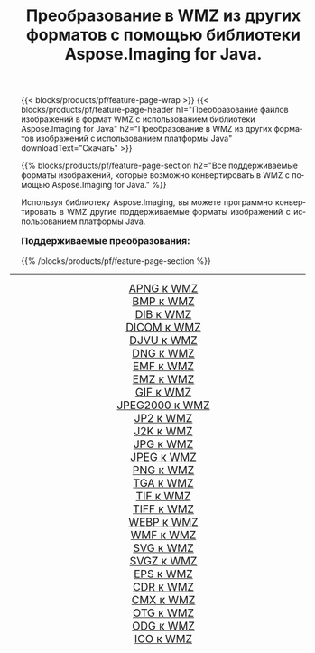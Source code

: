 ﻿---
title: Преобразование в WMZ из других форматов с помощью библиотеки Aspose.Imaging for Java. 
weight: 3920
url: /ru/java/conversion/to/wmz/ 
lang: ru
langdirlevel: 2
locales: zh-hans,ja,it,ru,de,es,fr,nl,id,lt,pl,pt,vi,tr,ko,zh-hant,ar,hi,th,sv,cs,uk,he
description: Используя Aspose.Imaging, вы можете конвертировать в WMZ другие форматы с помощью Java.
---

{{< blocks/products/pf/feature-page-wrap >}}
{{< blocks/products/pf/feature-page-header h1="Преобразование файлов изображений в формат WMZ с использованием библиотеки Aspose.Imaging for Java" h2="Преобразование в WMZ из других форматов изображений с использованием платформы Java" downloadText="Скачать" >}}


{{% blocks/products/pf/feature-page-section  h2="Все поддерживаемые форматы изображений, которые возможно конвертировать в WMZ с помощью Aspose.Imaging for Java." %}}
<p align=justify>Используя библиотеку Aspose.Imaging, вы можете программно конвертировать в WMZ другие поддерживаемые форматы изображений с использованием платформы Java.</p>
<h3 style="margin-top:16px;">
Поддерживаемые преобразования:
</h3>
{{% /blocks/products/pf/feature-page-section %}}
<div class="container-fluid productfamilypage bg-gray">
    <div class="convertypes bg-gray agp-content section">
        <div class="container">
		<hr style="margin-left:-20px;"/>
		<div class="row other-converters" style="gap: 10px;font-size: 19px;text-align:center;">
		    <div class='col-md-3 other-converter remove-lp remove-rp'><a href="/imaging/ru/java/conversion/apng-to-wmz/" style="padding:15px;">APNG к WMZ</a></div>
<div class='col-md-3 other-converter remove-lp remove-rp'><a href="/imaging/ru/java/conversion/bmp-to-wmz/" style="padding:15px;">BMP к WMZ</a></div>
<div class='col-md-3 other-converter remove-lp remove-rp'><a href="/imaging/ru/java/conversion/dib-to-wmz/" style="padding:15px;">DIB к WMZ</a></div>
<div class='col-md-3 other-converter remove-lp remove-rp'><a href="/imaging/ru/java/conversion/dicom-to-wmz/" style="padding:15px;">DICOM к WMZ</a></div>
<div class='col-md-3 other-converter remove-lp remove-rp'><a href="/imaging/ru/java/conversion/djvu-to-wmz/" style="padding:15px;">DJVU к WMZ</a></div>
<div class='col-md-3 other-converter remove-lp remove-rp'><a href="/imaging/ru/java/conversion/dng-to-wmz/" style="padding:15px;">DNG к WMZ</a></div>
<div class='col-md-3 other-converter remove-lp remove-rp'><a href="/imaging/ru/java/conversion/emf-to-wmz/" style="padding:15px;">EMF к WMZ</a></div>
<div class='col-md-3 other-converter remove-lp remove-rp'><a href="/imaging/ru/java/conversion/emz-to-wmz/" style="padding:15px;">EMZ к WMZ</a></div>
<div class='col-md-3 other-converter remove-lp remove-rp'><a href="/imaging/ru/java/conversion/gif-to-wmz/" style="padding:15px;">GIF к WMZ</a></div>
<div class='col-md-3 other-converter remove-lp remove-rp'><a href="/imaging/ru/java/conversion/jpeg2000-to-wmz/" style="padding:15px;">JPEG2000 к WMZ</a></div>
<div class='col-md-3 other-converter remove-lp remove-rp'><a href="/imaging/ru/java/conversion/jp2-to-wmz/" style="padding:15px;">JP2 к WMZ</a></div>
<div class='col-md-3 other-converter remove-lp remove-rp'><a href="/imaging/ru/java/conversion/j2k-to-wmz/" style="padding:15px;">J2K к WMZ</a></div>
<div class='col-md-3 other-converter remove-lp remove-rp'><a href="/imaging/ru/java/conversion/jpg-to-wmz/" style="padding:15px;">JPG к WMZ</a></div>
<div class='col-md-3 other-converter remove-lp remove-rp'><a href="/imaging/ru/java/conversion/jpeg-to-wmz/" style="padding:15px;">JPEG к WMZ</a></div>
<div class='col-md-3 other-converter remove-lp remove-rp'><a href="/imaging/ru/java/conversion/png-to-wmz/" style="padding:15px;">PNG к WMZ</a></div>
<div class='col-md-3 other-converter remove-lp remove-rp'><a href="/imaging/ru/java/conversion/tga-to-wmz/" style="padding:15px;">TGA к WMZ</a></div>
<div class='col-md-3 other-converter remove-lp remove-rp'><a href="/imaging/ru/java/conversion/tif-to-wmz/" style="padding:15px;">TIF к WMZ</a></div>
<div class='col-md-3 other-converter remove-lp remove-rp'><a href="/imaging/ru/java/conversion/tiff-to-wmz/" style="padding:15px;">TIFF к WMZ</a></div>
<div class='col-md-3 other-converter remove-lp remove-rp'><a href="/imaging/ru/java/conversion/webp-to-wmz/" style="padding:15px;">WEBP к WMZ</a></div>
<div class='col-md-3 other-converter remove-lp remove-rp'><a href="/imaging/ru/java/conversion/wmf-to-wmz/" style="padding:15px;">WMF к WMZ</a></div>
<div class='col-md-3 other-converter remove-lp remove-rp'><a href="/imaging/ru/java/conversion/svg-to-wmz/" style="padding:15px;">SVG к WMZ</a></div>
<div class='col-md-3 other-converter remove-lp remove-rp'><a href="/imaging/ru/java/conversion/svgz-to-wmz/" style="padding:15px;">SVGZ к WMZ</a></div>
<div class='col-md-3 other-converter remove-lp remove-rp'><a href="/imaging/ru/java/conversion/eps-to-wmz/" style="padding:15px;">EPS к WMZ</a></div>
<div class='col-md-3 other-converter remove-lp remove-rp'><a href="/imaging/ru/java/conversion/cdr-to-wmz/" style="padding:15px;">CDR к WMZ</a></div>
<div class='col-md-3 other-converter remove-lp remove-rp'><a href="/imaging/ru/java/conversion/cmx-to-wmz/" style="padding:15px;">CMX к WMZ</a></div>
<div class='col-md-3 other-converter remove-lp remove-rp'><a href="/imaging/ru/java/conversion/otg-to-wmz/" style="padding:15px;">OTG к WMZ</a></div>
<div class='col-md-3 other-converter remove-lp remove-rp'><a href="/imaging/ru/java/conversion/odg-to-wmz/" style="padding:15px;">ODG к WMZ</a></div>
<div class='col-md-3 other-converter remove-lp remove-rp'><a href="/imaging/ru/java/conversion/ico-to-wmz/" style="padding:15px;">ICO к WMZ</a></div>
                </div>
        </div>
    </div>
</div>
<br/>

